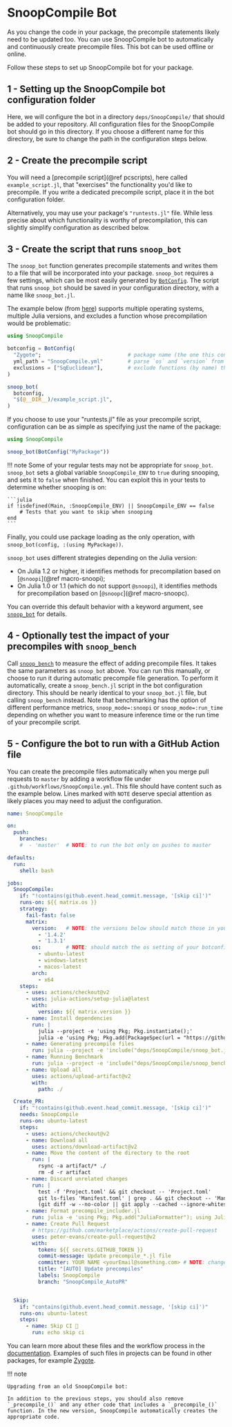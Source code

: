 # SnoopCompile Bot

As you change the code in your package, the precompile statements likely need to be updated too.
You can use SnoopCompile bot to automatically and continuously create precompile files.
This bot can be used offline or online.

Follow these steps to set up SnoopCompile bot for your package.

## 1 - Setting up the SnoopCompile bot configuration folder

Here, we will configure the bot in a directory `deps/SnoopCompile/` that should be added to your repository.
All configuration files for the SnoopCompile bot should go in this directory.
If you choose a different name for this directory, be sure to change the path in the configuration steps below.

## 2 - Create the precompile script

You will need a [precompile script](@ref pcscripts), here called `example_script.jl`, that "exercises" the functionality you'd like to precompile.
If you write a dedicated precompile script, place it in the bot configuration folder.

Alternatively, you may use your package's `"runtests.jl"` file.
While less precise about which functionality is worthy of precompilation,
this can slightly simplify configuration as described below.

## 3 - Create the script that runs `snoop_bot`

The `snoop_bot` function generates precompile statements and writes them to
a file that will be incorporated into your package.
`snoop_bot` requires a few settings, which can be most easily generated by [`BotConfig`](@ref).
The script that runs `snoop_bot` should be saved in your configuration directory,
with a name like `snoop_bot.jl`.

The example below (from [here](https://github.com/aminya/Zygote.jl/blob/SnoopCompile/deps/SnoopCompile/snoop_bot.jl)) supports multiple operating systems, multiple Julia versions, and excludes a function whose precompilation would be problematic:

```julia
using SnoopCompile

botconfig = BotConfig(
  "Zygote";                            # package name (the one this configuration lives in)
  yml_path = "SnoopCompile.yml"        # parse `os` and `version` from `SnoopCompile.yml`
  exclusions = ["SqEuclidean"],        # exclude functions (by name) that would be problematic if precompiled
)

snoop_bot(
  botconfig,
  "$(@__DIR__)/example_script.jl",
)
```

If you choose to use your "runtests.jl" file as your precompile script, configuration can be as simple as specifying just the name of the package:

```julia
using SnoopCompile

snoop_bot(BotConfig("MyPackage"))
```

!!! note
    Some of your regular tests may not be appropriate for `snoop_bot`.
    `snoop_bot` sets a global variable `SnoopCompile_ENV` to `true` during snooping,
    and sets it to `false` when finished.
    You can exploit this in your tests to determine whether snooping is on:

    ```julia
    if !isdefined(Main, :SnoopCompile_ENV) || SnoopCompile_ENV == false
        # Tests that you want to skip when snooping
    end
    ```

Finally, you could use package loading as the only operation,
with `snoop_bot(config, :(using MyPackage))`.

`snoop_bot` uses different strategies depending on the Julia version:

- On Julia 1.2 or higher, it identifies methods for precompilation based on [`@snoopi`](@ref macro-snoopi);
- On Julia 1.0 or 1.1 (which do not support `@snoopi`), it identifies methods for precompilation based on [`@snoopc`](@ref macro-snoopc).

You can override this default behavior with a keyword argument, see [`snoop_bot`](@ref) for details.

## 4 - Optionally test the impact of your precompiles with `snoop_bench`

Call [`snoop_bench`](@ref) to measure the effect of adding precompile files.
It takes the same parameters as `snoop_bot` above.
You can run this manually, or choose to run it during automatic precompile file generation.
To perform it automatically, create a `snoop_bench.jl` script in the bot configuration directory.
This should be nearly identical to your `snoop_bot.jl` file, but calling `snoop_bench`
instead.
Note that benchmarking has the option of different performance metrics,
`snoop_mode=:snoopi` or `snoop_mode=:run_time` depending on whether you want to measure inference time or the run time of your precompile script.

## 5 - Configure the bot to run with a GitHub Action file

You can create the precompile files automatically when you merge pull requests to `master` by adding a workflow file under `.github/workflows/SnoopCompile.yml`.
This file should have content such as the example below.
Lines marked with `NOTE` deserve special attention as likely places you may
need to adjust the configuration.

```yaml
name: SnoopCompile

on:
  push:
    branches:
    #  - 'master'  # NOTE: to run the bot only on pushes to master

defaults:
  run:
    shell: bash

jobs:
  SnoopCompile:
    if: "!contains(github.event.head_commit.message, '[skip ci]')"
    runs-on: ${{ matrix.os }}
    strategy:
      fail-fast: false
      matrix:
        version:   # NOTE: the versions below should match those in your botconfig
          - '1.4.2'
          - '1.3.1'
        os:        # NOTE: should match the os setting of your botconfig
          - ubuntu-latest
          - windows-latest
          - macos-latest
        arch:
          - x64
    steps:
      - uses: actions/checkout@v2
      - uses: julia-actions/setup-julia@latest
        with:
          version: ${{ matrix.version }}
      - name: Install dependencies
        run: |
          julia --project -e 'using Pkg; Pkg.instantiate();'
          julia -e 'using Pkg; Pkg.add(PackageSpec(url = "https://github.com/timholy/SnoopCompile.jl")); Pkg.develop(PackageSpec(; path=pwd())); using SnoopCompile; addtestdep();'
      - name: Generating precompile files
        run: julia --project -e 'include("deps/SnoopCompile/snoop_bot.jl")'   # NOTE: must match path
      - name: Running Benchmark
        run: julia --project -e 'include("deps/SnoopCompile/snoop_bench.jl")' # NOTE: optional, if have benchmark file
      - name: Upload all
        uses: actions/upload-artifact@v2
        with:
          path: ./

  Create_PR:
    if: "!contains(github.event.head_commit.message, '[skip ci]')"
    needs: SnoopCompile
    runs-on: ubuntu-latest
    steps:
      - uses: actions/checkout@v2
      - name: Download all
        uses: actions/download-artifact@v2
      - name: Move the content of the directory to the root
        run: |
          rsync -a artifact/* ./
          rm -d -r artifact
      - name: Discard unrelated changes
        run: |
          test -f 'Project.toml' && git checkout -- 'Project.toml'
          git ls-files 'Manifest.toml' | grep . && git checkout -- 'Manifest.toml'
          (git diff -w --no-color || git apply --cached --ignore-whitespace && git checkout -- . && git reset && git add -p) || echo done
      - name: Format precompile_includer.jl
        run: julia -e 'using Pkg; Pkg.add("JuliaFormatter"); using JuliaFormatter; format_file("src/precompile_includer.jl")'
      - name: Create Pull Request
        # https://github.com/marketplace/actions/create-pull-request
        uses: peter-evans/create-pull-request@v2
        with:
          token: ${{ secrets.GITHUB_TOKEN }}
          commit-message: Update precompile_*.jl file
          committer: YOUR NAME <yourEmail@something.com> # NOTE: change `committer` to your name and your email.
          title: "[AUTO] Update precompiles"
          labels: SnoopCompile
          branch: "SnoopCompile_AutoPR"


  Skip:
    if: "contains(github.event.head_commit.message, '[skip ci]')"
    runs-on: ubuntu-latest
    steps:
      - name: Skip CI 🚫
        run: echo skip ci
```

You can learn more about these files and the workflow process in the [documentation](https://help.github.com/en/actions/configuring-and-managing-workflows/configuring-a-workflow).
Examples of such files in projects can be found in other packages, for example
[Zygote](https://github.com/aminya/Zygote.jl/blob/SnoopCompile/.github/workflows/SnoopCompile.yml).


!!! note

    Upgrading from an old SnoopCompile bot:

    In addition to the previous steps, you should also remove `_precompile_()` and any other code that includes a `_precompile_()` function. In the new version, SnoopCompile automatically creates the appropriate code.
